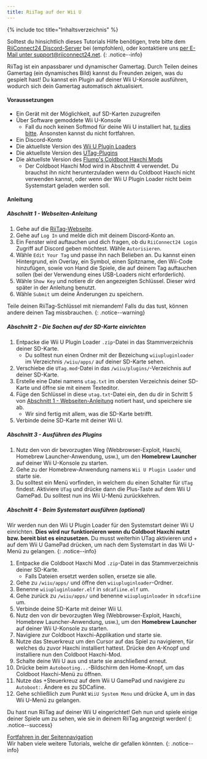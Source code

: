 ```yaml
---
title: RiiTag auf der Wii U
---
```


{% include toc title="Inhaltsverzeichnis" %}

Solltest du hinsichtlich dieses Tutorials Hilfe benötigen, trete bitte dem [RiiConnect24 Discord-Server](https://discord.gg/rc24) bei (empfohlen), oder kontaktiere uns [per E-Mail unter support@riiconnect24.net](mailto:support@riiconnect24.net).
{: .notice--info}

RiiTag ist ein anpassbarer und dynamischer Gamertag. Durch Teilen deines Gamertag (ein dynamisches Bild) kannst du Freunden zeigen, was du gespielt hast! Du kannst ein Plugin auf deiner Wii U-Konsole ausführen, wodurch sich dein Gamertag automatisch aktualisiert.

#### Voraussetzungen

- Ein Gerät mit der Möglichkeit, auf SD-Karten zuzugreifen
- Über Software gemoddete Wii U-Konsole
   - Fall du noch keinen Softmod für deine Wii U installiert hat, [tu dies bitte](https://wiiu.hacks.guide). Ansonsten kannst du nicht fortfahren.
- Ein Discord-Konto
- Die aktuellste Version des [Wii U Plugin Loaders](https://github.com/Maschell/WiiUPluginLoader/releases)
- Die aktuellste Version des [UTag-Plugins](https://github.com/RiiConnect24/UTag/releases)
- Die aktuellste Version des [Flump's Coldboot Haxchi Mods](https://www.dropbox.com/sh/gxkf72jia1adpyg/AACPMfGU2AyWUZmhU2awjSsca/Haxchi-CBHC%20Flump%20Mod.zip?dl=1)
   - Der Coldboot Haxchi Mod wird in Abschnitt 4 verwendet. Du brauchst ihn nicht herunterzuladen wenn du Coldboot Haxchi nicht verwenden kannst, oder wenn der Wii U Plugin Loader nicht beim Systemstart geladen werden soll.

#### Anleitung

##### Abschnitt 1 - Webseiten-Anleitung

1. Gehe auf die [RiiTag-Webseite](https://tag.rc24.xyz/).
2. Gehe auf `Log In` und melde dich mit deinem Discord-Konto an.
3. Ein Fenster wird auftauchen und dich fragen, ob du `RiiConnect24 Login` Zugriff auf Discord geben möchtest. Wähle `Autorisieren`.
4. Wähle `Edit Your Tag` und passe ihn nach Belieben an. Du kannst einen Hintergrund, ein Overlay, ein Symbol, einen Spitzname, den Wii-Code hinzufügen, sowie von Hand die Spiele, die auf deinem Tag auftauchen sollen (bei der Verwendung eines USB-Loaders nicht erforderlich).
5. Wähle `Show Key` und notiere dir den angezeigten Schlüssel. Dieser wird später in der Anleitung benutzt.
6. Wähle `Submit` um deine Änderungen zu speichern.

Teile deinen RiiTag-Schlüssel mit niemandem! Falls du das tust, können andere deinen Tag missbrauchen.
{: .notice--warning}

##### Abschnitt 2 - Die Sachen auf der SD-Karte einrichten

1. Entpacke die Wii U Plugin Loader `.zip`-Datei in das Stammverzeichnis deiner SD-Karte.
   - Du solltest nun einen Ordner mit der Bezeichung `wiiupluginloader` im Verzeichnis `/wiiu/apps/` auf deiner SD-Karte sehen.
2. Verschiebe die `UTag.mod`-Datei in das `/wiiu/plugins/`-Verzeichnis auf deiner SD-Karte.
3. Erstelle eine Datei namens `utag.txt` im obersten Verzeichnis deiner SD-Karte und öffne sie mit einem Texteditor.
4. Füge den Schlüssel in diese `utag.txt`-Datei ein, den du dir in Schritt 5 von [Abschnitt 1 - Webseiten-Anleitung](#section-i---website-instructions) notiert hast, und speichere sie ab.
   - Wir sind fertig mit allem, was die SD-Karte betrifft.
5. Verbinde deine SD-Karte mit deiner Wii U.

##### Abschnitt 3 - Ausführen des Plugins

1. Nutz den von dir bevorzugten Weg (Webbrowser-Exploit, Haxchi, Homebrew Launcher-Anwendung, usw.), um den **Homebrew Launcher** auf deiner Wii U-Konsole zu starten.
2. Gehe zu der Homebrew-Anwendung namens `Wii U Plugin Loader` und starte sie.
3. Du solltest ein Menü vorfinden, in welchem du einen Schalter für `UTag` findest. Aktiviere `UTag` und drücke dann die Plus-Taste auf dem Wii U GamePad. Du solltest nun ins Wii U-Menü zurückkehren.

##### Abschnitt 4 - Beim Systemstart ausführen (optional)

Wir werden nun den Wii U Plugin Loader für den Systemstart deiner Wii U einrichten. **Dies wird nur funktionieren wenn du Coldboot Haxchi nutzt bzw. bereit bist es einzusetzen.** Du musst weiterhin UTag aktivieren und + auf dem Wii U GamePad drücken, um nach dem Systemstart in das Wii U-Menü zu gelangen.
{: .notice--info}

1. Entpacke die Coldboot Haxchi Mod `.zip`-Datei in das Stammverzeichnis deiner SD-Karte.
   - Falls Dateien ersetzt werden sollen, ersetze sie alle.
2. Gehe zu `/wiiu/apps/` und öffne den `wiiupluginloader`-Ordner.
3. Benenne `wiiupluginloader.elf` in `sdcafiine.elf` um.
4. Gehe zurück zu `/wiiu/apps/` und benenne `wiiupluginloader` in `sdcafiine` um.
5. Verbinde deine SD-Karte mit deiner Wii U.
6. Nutz den von dir bevorzugten Weg (Webbrowser-Exploit, Haxchi, Homebrew Launcher-Anwendung, usw.), um den **Homebrew Launcher** auf deiner Wii U-Konsole zu starten.
6. Navigiere zur Coldboot Haxchi-Applikation und starte sie.
7. Nutze das Steuerkreuz um den Cursor auf das Spiel zu navigieren, für welches du zuvor Haxchi installiert hattest. Drücke den A-Knopf und installiere nun den Coldboot Haxchi-Mod.
8. Schalte deine Wii U aus und starte sie anschließend erneut.
9. Drücke beim `Autobooting...`-Bildschirm den Home-Knopf, um das Coldboot Haxchi-Menü zu öffnen.
10. Nutze das +Steuerkreuz auf dem Wii U GamePad und navigiere zu `Autoboot:`. Ändere es zu SDCafiine.
11. Gehe schließlich zum Punkt `WiiU System Menu` und drücke A, um in das Wii U-Menü zu gelangen.

Du hast nun RiiTag auf deiner Wii U eingerichtet! Geh nun und spiele einige deiner Spiele um zu sehen, wie sie in deinem RiiTag angezeigt werden!
{: .notice--success}

[Fortfahren in der Seitennavigation](site-navigation)<br> Wir haben viele weitere Tutorials, welche dir gefallen könnten.
{: .notice--info}

